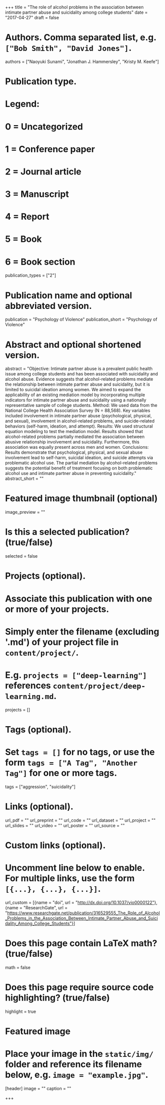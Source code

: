 +++
title = "The role of alcohol problems in the association between intimate partner abuse and suicidality among college students"
date = "2017-04-27"
draft = false

# Authors. Comma separated list, e.g. `["Bob Smith", "David Jones"]`.
authors = ["Naoyuki Sunami", "Jonathan J. Hammersley", "Kristy M. Keefe"]

# Publication type.
# Legend:
# 0 = Uncategorized
# 1 = Conference paper
# 2 = Journal article
# 3 = Manuscript
# 4 = Report
# 5 = Book
# 6 = Book section
publication_types = ["2"]

# Publication name and optional abbreviated version.
publication = "Psychology of Violence"
publication_short = "Psychology of Violence"

# Abstract and optional shortened version.
abstract = "Objective: Intimate partner abuse is a prevalent public health issue among college students and has been associated with suicidality and alcohol abuse. Evidence suggests that alcohol-related problems mediate the relationship between intimate partner abuse and suicidality, but it is limited to suicidal ideation among women. We aimed to expand the applicability of an existing mediation model by incorporating multiple indicators for intimate partner abuse and suicidality using a nationally representative sample of college students. Method: We used data from the National College Health Association Survey (N = 88,568). Key variables included involvement in intimate partner abuse (psychological, physical, and sexual), involvement in alcohol-related problems, and suicide-related behaviors (self-harm, ideation, and attempt). Results: We used structural equation modeling to test the mediation model. Results showed that alcohol-related problems partially mediated the association between abusive relationship involvement and suicidality. Furthermore, this association was equally present across men and women. Conclusions: Results demonstrate that psychological, physical, and sexual abuse involvement lead to self-harm, suicidal ideation, and suicide attempts via problematic alcohol use. The partial mediation by alcohol-related problems suggests the potential benefit of treatment focusing on both problematic alcohol use and intimate partner abuse in preventing suicidality."
abstract_short = ""

# Featured image thumbnail (optional)
image_preview = ""

# Is this a selected publication? (true/false)
selected = false

# Projects (optional).
#   Associate this publication with one or more of your projects.
#   Simply enter the filename (excluding '.md') of your project file in `content/project/`.
#   E.g. `projects = ["deep-learning"]` references `content/project/deep-learning.md`.
projects = []

# Tags (optional).
#   Set `tags = []` for no tags, or use the form `tags = ["A Tag", "Another Tag"]` for one or more tags.
tags = ["aggression", "suicidality"]

# Links (optional).
url_pdf = ""
url_preprint = ""
url_code = ""
url_dataset = ""
url_project = ""
url_slides = ""
url_video = ""
url_poster = ""
url_source = ""

# Custom links (optional).
#   Uncomment line below to enable. For multiple links, use the form `[{...}, {...}, {...}]`.
url_custom = [{name = "doi", url = "http://dx.doi.org/10.1037/vio0000122"},
{name = "ResearchGate", url = "https://www.researchgate.net/publication/316529555_The_Role_of_Alcohol_Problems_in_the_Association_Between_Intimate_Partner_Abuse_and_Suicidality_Among_College_Students"}]


# Does this page contain LaTeX math? (true/false)
math = false

# Does this page require source code highlighting? (true/false)
highlight = true

# Featured image
# Place your image in the `static/img/` folder and reference its filename below, e.g. `image = "example.jpg"`.
[header]
image = ""
caption = ""

+++
